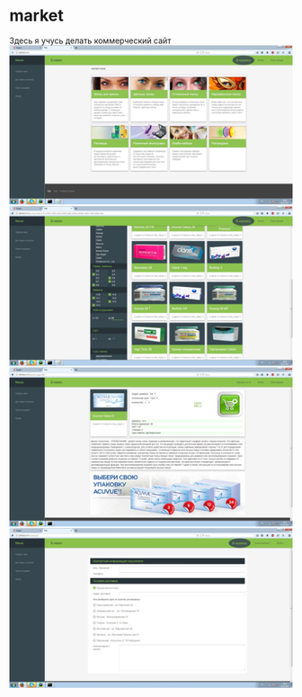 # market

Здесь я учусь делать коммерческий сайт
![](/screenshots/index.jpg?raw=true)
![](/screenshots/filter.jpg)
![](/screenshots/product_page.jpg?raw=true)
![](/screenshots/cart.jpg?raw=true)
